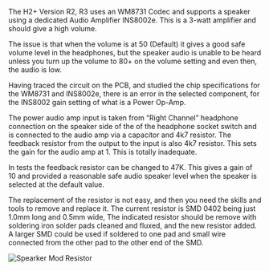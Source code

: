 The H2+ Version R2, R3 uses an WM8731 Codec and supports a speaker using a dedicated Audio Amplifier INS8002e. This is a 3-watt amplifier and should give a high volume.

The issue is that when the volume is at 50 (Default) it gives a good safe volume level in the headphones, but the speaker audio is unable to be heard unless you turn up the volume to 80+ on the volume setting and even then, the audio is low.
 
Having traced the circuit on the PCB, and studied the chip specifications for the WM8731 and INS8002e, there is an error in the selected component, for the INS8002 gain setting of what is a Power Op-Amp. 

The power audio amp input is taken from “Right Channel” headphone connection on the speaker side of the of the headphone socket switch and is connected to the audio amp via a capacitor and 4k7 resistor. The feedback resistor from the output to the input is also 4k7 resistor. This sets the gain for the audio amp at 1. This is totally inadequate. 

In tests the feedback resistor can be changed to 47K. This gives a gain of 10 and provided a reasonable safe audio speaker level when the speaker is selected at the default value.

The replacement of the resistor is not easy, and then you need the skills and tools to remove and replace it. The current resistor is SMD 0402 being just 1.0mm long and 0.5mm wide, The indicated resistor should be remove with soldering iron solder pads cleaned and fluxed, and the new resistor added. A larger SMD could be used if soldered to one pad and small wire connected from the other pad to the other end of the SMD.
 
![Spearker Mod Resistor](https://user-images.githubusercontent.com/32274981/164779741-3c68b4b9-6045-4c3d-b9c4-613414b702ed.jpg)

